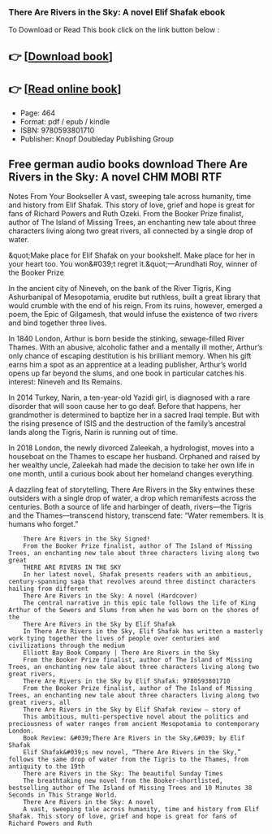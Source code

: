 ### There Are Rivers in the Sky: A novel Elif Shafak ebook

To Download or Read This book click on the link button below :

## 👉  [**[Download book](http://filesbooks.info/download.php?group=book&from=github.com&id=717144&lnk=1063 "Download book")**]

## 👉  [**[Read online book](http://filesbooks.info/download.php?group=book&from=github.com&id=717144&lnk=1063 "Read online book")**]


* Page: 464
* Format: pdf / epub / kindle
* ISBN: 9780593801710
* Publisher: Knopf Doubleday Publishing Group



## Free german audio books download There Are Rivers in the Sky: A novel CHM MOBI RTF



Notes From Your Bookseller A vast, sweeping tale across humanity, time and history from Elif Shafak. This story of love, grief and hope is great for fans of Richard Powers and Ruth Ozeki. From the Booker Prize finalist, author of The Island of Missing Trees, an enchanting new tale about three characters living along two great rivers, all connected by a single drop of water.
 
 &amp;quot;Make place for Elif Shafak on your bookshelf. Make place for her in your heart too. You won&amp;#039;t regret it.&amp;quot;—Arundhati Roy, winner of the Booker Prize
 
 In the ancient city of Nineveh, on the bank of the River Tigris, King Ashurbanipal of Mesopotamia, erudite but ruthless, built a great library that would crumble with the end of his reign. From its ruins, however, emerged a poem, the Epic of Gilgamesh, that would infuse the existence of two rivers and bind together three lives.
 
 In 1840 London, Arthur is born beside the stinking, sewage-filled River Thames. With an abusive, alcoholic father and a mentally ill mother, Arthur’s only chance of escaping destitution is his brilliant memory. When his gift earns him a spot as an apprentice at a leading publisher, Arthur’s world opens up far beyond the slums, and one book in particular catches his interest: Nineveh and Its Remains.
 
 In 2014 Turkey, Narin, a ten-year-old Yazidi girl, is diagnosed with a rare disorder that will soon cause her to go deaf. Before that happens, her grandmother is determined to baptize her in a sacred Iraqi temple. But with the rising presence of ISIS and the destruction of the family’s ancestral lands along the Tigris, Narin is running out of time.
 
 In 2018 London, the newly divorced Zaleekah, a hydrologist, moves into a houseboat on the Thames to escape her husband. Orphaned and raised by her wealthy uncle, Zaleekah had made the decision to take her own life in one month, until a curious book about her homeland changes everything.
 
 A dazzling feat of storytelling, There Are Rivers in the Sky entwines these outsiders with a single drop of water, a drop which remanifests across the centuries. Both a source of life and harbinger of death, rivers—the Tigris and the Thames—transcend history, transcend fate: “Water remembers. It is humans who forget.”


        There Are Rivers in the Sky Signed!
        From the Booker Prize finalist, author of The Island of Missing Trees, an enchanting new tale about three characters living along two great 
        THERE ARE RIVERS IN THE SKY
        In her latest novel, Shafak presents readers with an ambitious, century-spanning saga that revolves around three distinct characters hailing from different 
        There Are Rivers in the Sky: A novel (Hardcover)
        The central narrative in this epic tale follows the life of King Arthur of the Sewers and Slums from when he was born on the shores of the 
        There Are Rivers in the Sky by Elif Shafak
        In There Are Rivers in the Sky, Elif Shafak has written a masterly work tying together the lives of people over centuries and civilizations through the medium 
        Elliott Bay Book Company | There Are Rivers in the Sky
        From the Booker Prize finalist, author of The Island of Missing Trees, an enchanting new tale about three characters living along two great rivers, 
        There Are Rivers in the Sky by Elif Shafak: 9780593801710
        From the Booker Prize finalist, author of The Island of Missing Trees, an enchanting new tale about three characters living along two great rivers, all 
        There Are Rivers in the Sky by Elif Shafak review – story of
        This ambitious, multi-perspective novel about the politics and preciousness of water ranges from ancient Mesopotamia to contemporary London.
        Book Review: &#039;There Are Rivers in the Sky,&#039; by Elif Shafak
        Elif Shafak&#039;s new novel, “There Are Rivers in the Sky,” follows the same drop of water from the Tigris to the Thames, from antiquity to the 19th 
        There are Rivers in the Sky: The beautiful Sunday Times
        The breathtaking new novel from the Booker-shortlisted, bestselling author of The Island of Missing Trees and 10 Minutes 38 Seconds in This Strange World.
        There Are Rivers in the Sky: A novel
        A vast, sweeping tale across humanity, time and history from Elif Shafak. This story of love, grief and hope is great for fans of Richard Powers and Ruth 
    




